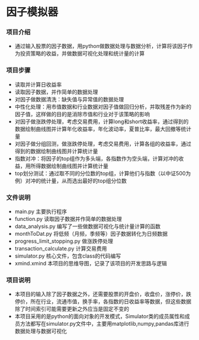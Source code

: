 # 因子模拟器
### 项目介绍
- 通过输入股票的因子数据，用python做数据处理与数据分析，计算将该因子作为投资策略的收益，并做数据可视化处理和统计量的计算
### 项目步骤
- 读取并计算日收益率
- 读取因子数据，并作简单的数据处理
- 对因子做数据清洗：缺失值与异常值的数据处理
- 中性化处理：用市值数据和行业数据对因子值做回归分析，并取残差作为新的因子值，这样做的目的是消除市值和行业对于该策略的影响
- 对因子做涨跌停处理，考虑交易费用，计算long和short收益率，通过得到的数据绘制曲线图并计算年化收益率，年化波动率，夏普比率，最大回撤等统计量
- 对因子做分组回测，做涨跌停处理，考虑交易费用，计算各组的收益率，通过得到的数据绘制曲线图并计算统计量
- 指数对冲：将因子的top组作为多头端，各指数作为空头端，计算对冲的收益，用所得数据绘制曲线图并计算统计量
- top划分测试：通过取不同的分位数的top组，计算他们与指数（以中证500为例）对冲的统计量，从而选出最好的top组分位数
### 文件说明
- main.py 主要执行程序
- function.py 读取因子数据并作简单的数据处理
- data_analysis.py 编写了一些做数据可视化与统计量计算的函数
- monthToDat.py 将低频（月频，季频等）因子数据转化为日频数据
- progress_limit_stopping.py 做涨跌停处理
- transaction_calculate.py 计算交易费用
- simulator.py 核心文件，包含class的代码编写
- xmind.xmind 本项目的思维导图，记录了该项目的开发思路与逻辑
### 项目说明
- 本项目的输入除了因子数据之外，还需要股票的开盘价，收盘价，涨停价，跌停价，所在行业，流通市值，换手率，各指数的日收益率等数据，但这些数据除了时间索引可能需要更新之外应当是固定不变的
- 本项目采用的是python的面向对象的开发模式，Simulator类的成员属性和成员方法都写在simulator.py文件中，主要用matplotlib,numpy,pandas库进行数据处理与数据可视化
